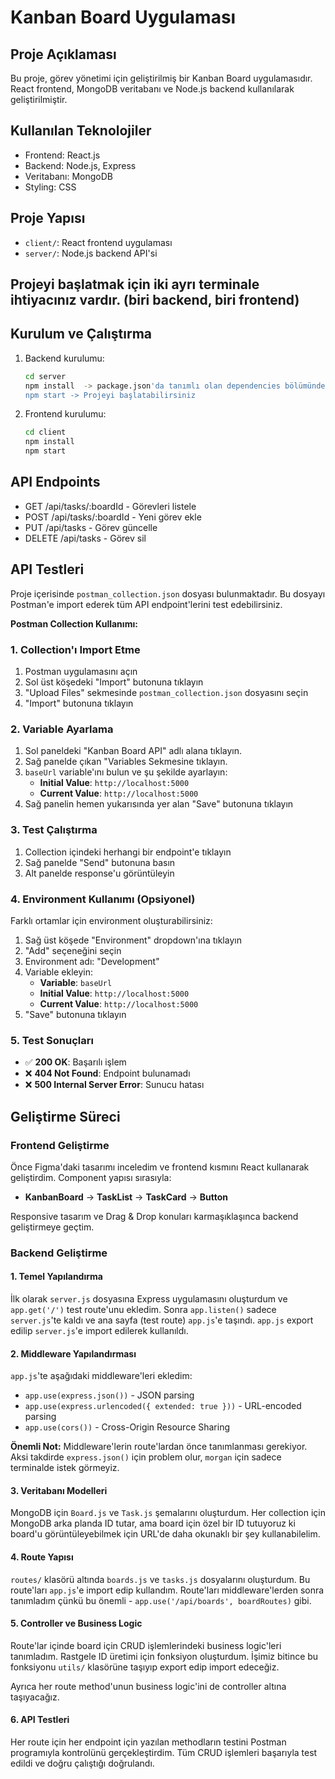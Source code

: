 # Kanban Board Uygulaması

## Proje Açıklaması
Bu proje, görev yönetimi için geliştirilmiş bir Kanban Board uygulamasıdır. React frontend, MongoDB veritabanı ve Node.js backend kullanılarak geliştirilmiştir.

## Kullanılan Teknolojiler
- Frontend: React.js
- Backend: Node.js, Express
- Veritabanı: MongoDB
- Styling: CSS

## Proje Yapısı
- `client/`: React frontend uygulaması
- `server/`: Node.js backend API'si

## Projeyi başlatmak için iki ayrı terminale ihtiyacınız vardır. (biri  backend, biri frontend)

## Kurulum ve Çalıştırma
1. Backend kurulumu:
   ```bash
   cd server
   npm install  -> package.json'da tanımlı olan dependencies bölümündekileri indirir.
   npm start -> Projeyi başlatabilirsiniz
   ```

2. Frontend kurulumu:
   ```bash
   cd client
   npm install
   npm start
   ```

## API Endpoints
- GET /api/tasks/:boardId - Görevleri listele
- POST /api/tasks/:boardId - Yeni görev ekle
- PUT /api/tasks - Görev güncelle
- DELETE /api/tasks - Görev sil

## API Testleri
Proje içerisinde `postman_collection.json` dosyası bulunmaktadır. Bu dosyayı Postman'e import ederek tüm API endpoint'lerini test edebilirsiniz.

**Postman Collection Kullanımı:**

### 1. Collection'ı Import Etme
1. Postman uygulamasını açın
2. Sol üst köşedeki "Import" butonuna tıklayın
3. "Upload Files" sekmesinde `postman_collection.json` dosyasını seçin
4. "Import" butonuna tıklayın

### 2. Variable Ayarlama
1. Sol paneldeki "Kanban Board API" adlı alana tıklayın.
2. Sağ panelde çıkan "Variables Sekmesine tıklayın.
3. `baseUrl` variable'ını bulun ve şu şekilde ayarlayın:
   - **Initial Value**: `http://localhost:5000`
   - **Current Value**: `http://localhost:5000`
4. Sağ panelin hemen yukarısında yer alan "Save" butonuna tıklayın

### 3. Test Çalıştırma
1. Collection içindeki herhangi bir endpoint'e tıklayın
2. Sağ panelde "Send" butonuna basın
3. Alt panelde response'u görüntüleyin

### 4. Environment Kullanımı (Opsiyonel)
Farklı ortamlar için environment oluşturabilirsiniz:
1. Sağ üst köşede "Environment" dropdown'ına tıklayın
2. "Add" seçeneğini seçin
3. Environment adı: "Development"
4. Variable ekleyin:
   - **Variable**: `baseUrl`
   - **Initial Value**: `http://localhost:5000`
   - **Current Value**: `http://localhost:5000`
5. "Save" butonuna tıklayın

### 5. Test Sonuçları
- ✅ **200 OK**: Başarılı işlem
- ❌ **404 Not Found**: Endpoint bulunamadı
- ❌ **500 Internal Server Error**: Sunucu hatası

## Geliştirme Süreci

### Frontend Geliştirme
Önce Figma'daki tasarımı inceledim ve frontend kısmını React kullanarak geliştirdim. Component yapısı sırasıyla:
- **KanbanBoard** → **TaskList** → **TaskCard** → **Button**

Responsive tasarım ve Drag & Drop konuları karmaşıklaşınca backend geliştirmeye geçtim.

### Backend Geliştirme

#### 1. Temel Yapılandırma
İlk olarak `server.js` dosyasına Express uygulamasını oluşturdum ve `app.get('/')` test route'unu ekledim. Sonra `app.listen()` sadece `server.js`'te kaldı ve ana sayfa (test route) `app.js`'e taşındı. `app.js` export edilip `server.js`'e import edilerek kullanıldı.

#### 2. Middleware Yapılandırması
`app.js`'te aşağıdaki middleware'leri ekledim:
- `app.use(express.json())` - JSON parsing
- `app.use(express.urlencoded({ extended: true }))` - URL-encoded parsing  
- `app.use(cors())` - Cross-Origin Resource Sharing

**Önemli Not:** Middleware'lerin route'lardan önce tanımlanması gerekiyor. Aksi takdirde `express.json()` için problem olur, `morgan` için sadece terminalde istek görmeyiz.

#### 3. Veritabanı Modelleri
MongoDB için `Board.js` ve `Task.js` şemalarını oluşturdum. Her collection için MongoDB arka planda ID tutar, ama board için özel bir ID tutuyoruz ki board'u görüntüleyebilmek için URL'de daha okunaklı bir şey kullanabilelim.

#### 4. Route Yapısı
`routes/` klasörü altında `boards.js` ve `tasks.js` dosyalarını oluşturdum. Bu route'ları `app.js`'e import edip kullandım. Route'ları middleware'lerden sonra tanımladım çünkü bu önemli - `app.use('/api/boards', boardRoutes)` gibi.

#### 5. Controller ve Business Logic
Route'lar içinde board için CRUD işlemlerindeki business logic'leri tanımladım. Rastgele ID üretimi için fonksiyon oluşturdum. İşimiz bitince bu fonksiyonu `utils/` klasörüne taşıyıp export edip import edeceğiz.

Ayrıca her route method'unun business logic'ini de controller altına taşıyacağız.

#### 6. API Testleri
Her route için her endpoint için yazılan methodların testini Postman programıyla kontrolünü gerçekleştirdim. Tüm CRUD işlemleri başarıyla test edildi ve doğru çalıştığı doğrulandı. 
